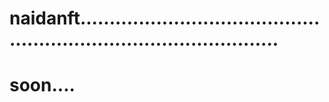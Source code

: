# naidanft.......................................................................................
# soon....
